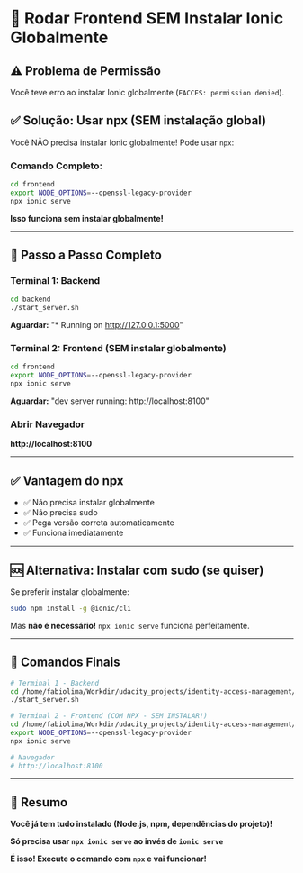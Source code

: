 # 🚀 Rodar Frontend SEM Instalar Ionic Globalmente

## ⚠️ Problema de Permissão

Você teve erro ao instalar Ionic globalmente (`EACCES: permission denied`).

## ✅ Solução: Usar npx (SEM instalação global)

Você NÃO precisa instalar Ionic globalmente! Pode usar `npx`:

### Comando Completo:

```bash
cd frontend
export NODE_OPTIONS=--openssl-legacy-provider
npx ionic serve
```

**Isso funciona sem instalar globalmente!**

---

## 🎯 Passo a Passo Completo

### Terminal 1: Backend

```bash
cd backend
./start_server.sh
```

**Aguardar:** "* Running on http://127.0.0.1:5000"

### Terminal 2: Frontend (SEM instalar globalmente)

```bash
cd frontend
export NODE_OPTIONS=--openssl-legacy-provider
npx ionic serve
```

**Aguardar:** "dev server running: http://localhost:8100"

### Abrir Navegador

**http://localhost:8100**

---

## ✅ Vantagem do npx

- ✅ Não precisa instalar globalmente
- ✅ Não precisa sudo
- ✅ Pega versão correta automaticamente
- ✅ Funciona imediatamente

---

## 🆘 Alternativa: Instalar com sudo (se quiser)

Se preferir instalar globalmente:

```bash
sudo npm install -g @ionic/cli
```

Mas **não é necessário!** `npx ionic serve` funciona perfeitamente.

---

## 📝 Comandos Finais

```bash
# Terminal 1 - Backend
cd /home/fabiolima/Workdir/udacity_projects/identity-access-management/coffee-shop/backend
./start_server.sh

# Terminal 2 - Frontend (COM NPX - SEM INSTALAR!)
cd /home/fabiolima/Workdir/udacity_projects/identity-access-management/coffee-shop/frontend
export NODE_OPTIONS=--openssl-legacy-provider
npx ionic serve

# Navegador
# http://localhost:8100
```

---

## 🎉 Resumo

**Você já tem tudo instalado (Node.js, npm, dependências do projeto)!**

**Só precisa usar `npx ionic serve` ao invés de `ionic serve`**

**É isso! Execute o comando com `npx` e vai funcionar!**

